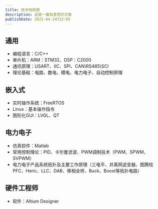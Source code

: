 ```yaml
---
title: 技术栈梳理
description: 这是一篇有意思的文章
publishDate: 2025-04-24T22:05
---
```

## 通用
- 编程语言：C/C++
- 单片机：ARM：STM32、DSP：C2000
- 通讯原理：USART、IIC、SPI、CAN\RS485\SCI
- 理论基础：电路、数电、模电、电力电子、自动控制原理
## 嵌入式
- 实时操作系统：FreeRTOS
- Linux：基本操作指令
- 图形化GUI：LVGL、QT
## 电力电子
- 仿真软件：Matlab
- 常用控制理论：PID、卡尔曼滤波、PWM调制技术（PWM、SPWM、SVPWM）
- 电力电子产品系统拓扑及主要工作原理（三电平、并离网逆变器、图腾柱PFC、Heric、LLC、DAB、移相全桥、Buck、Boost等拓扑电路）
## 硬件工程师
- 软件：Altium Designer

